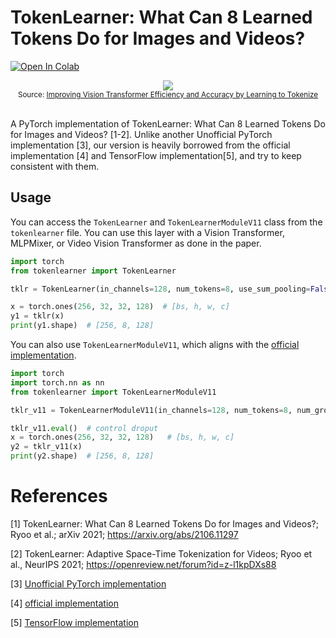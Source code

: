 # TokenLearner: What Can 8 Learned Tokens Do for Images and Videos?

[![Open In Colab](https://colab.research.google.com/assets/colab-badge.svg)](https://colab.research.google.com/github/ariG23498/TokenLearner/blob/master/TokenLearner.ipynb) 

<div align="center">
  <img src="https://blogger.googleusercontent.com/img/a/AVvXsEiylT3_nmd9-tzTnz3g3Vb4eTn-L5sOwtGJOad6t2we7FsjXSpbLDpuPrlInAhtE5hGCA_PfYTJtrIOKfLYLYGcYXVh1Ksfh_C1ZC-C8gw6GKtvrQesKoMrEA_LU_Gd5srl5-3iZDgJc1iyCELoXtfuIXKJ2ADDHOBaUjhU8lXTVdr2E7bCVaFgVHHkmA=s1600"><br>
  <small>Source: <a href="https://ai.googleblog.com/2021/12/improving-vision-transformer-efficiency.html">Improving Vision Transformer Efficiency and Accuracy by Learning to Tokenize</a></small>
</div><br>

A PyTorch implementation of TokenLearner: What Can 8 Learned Tokens Do for Images and Videos? [1-2].
Unlike another Unofficial PyTorch implementation [3], our version is heavily borrowed from the official implementation [4] and TensorFlow implementation[5],
and try to keep consistent with them.

## Usage
You can access the `TokenLearner` and `TokenLearnerModuleV11` class from the `tokenlearner` file. You can use this layer with a Vision Transformer, MLPMixer, or Video Vision Transformer as done in the paper.

```python
import torch
from tokenlearner import TokenLearner

tklr = TokenLearner(in_channels=128, num_tokens=8, use_sum_pooling=False)

x = torch.ones(256, 32, 32, 128)  # [bs, h, w, c]
y1 = tklr(x)
print(y1.shape)  # [256, 8, 128]
```

You can also use `TokenLearnerModuleV11`, which aligns with the [official implementation](https://github.com/google-research/scenic/blob/main/scenic/projects/token_learner/model.py).

```python
import torch
import torch.nn as nn
from tokenlearner import TokenLearnerModuleV11

tklr_v11 = TokenLearnerModuleV11(in_channels=128, num_tokens=8, num_groups=4, dropout_rate=0.)

tklr_v11.eval()  # control droput
x = torch.ones(256, 32, 32, 128)   # [bs, h, w, c]
y2 = tklr_v11(x)
print(y2.shape)  # [256, 8, 128]
```


# References

[1] TokenLearner: What Can 8 Learned Tokens Do for Images and Videos?; Ryoo et al.; arXiv 2021; https://arxiv.org/abs/2106.11297

[2] TokenLearner: Adaptive Space-Time Tokenization for Videos; Ryoo et al., NeurIPS 2021; https://openreview.net/forum?id=z-l1kpDXs88

[3] [Unofficial PyTorch implementation](https://github.com/rish-16/tokenlearner-pytorch)

[4] [official implementation](https://github.com/google-research/scenic/blob/main/scenic/projects/token_learner/model.py)

[5] [TensorFlow implementation](https://github.com/ariG23498/TokenLearner)